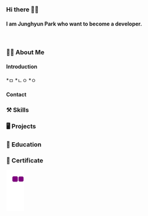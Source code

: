 <h3>Hi there 👀💕</h3>
<h4>I am Junghyun Park who want to become a developer.</h4><br>

<h3>🧙‍♂️ About Me</h3>
<h4>Introduction</h4>
*ㅁ
*ㄴㅇ
*ㅇ
<h4>Contact</h4>
<h3>⚒️ Skills</h3>

<h3>🖥️ Projects</h3>

<h3>📝 Education</h3>

<h3>🏅 Certificate</h3>

![snake gif](https://github.com/taz-dev/taz-dev/blob/output/github-contribution-grid-snake.gif)

